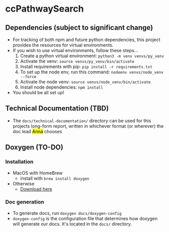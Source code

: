 # ccPathwaySearch

## Dependencies (subject to significant change)
- For tracking of both npm and future python dependencies, this project provides the resources for virtual environments.
- If you wish to use virtual environments, follow these steps...
    1. Create a python virtual environment: `python3 -m venv venvs/py_venv`
    2. Activate the venv: `source venvs/py_venv/bin/activate`
    3. Install requirements with pip: `pip install -r requirements.txt`
    4. To set up the node env, run this command: `nodeenv venvs/node_venv --force`
    5. Activate the node venv: `source venvs/node_venv/bin/activate`
    6. Install node dependencies: `npm install`
- You should be all set up!

## Technical Documentation (TBD)
- The `docs/technical-documentation/` directory can be used for this projects long-form report, written in whichever format (or wherever) the doc lead <mark>Anna</mark> chooses

## Doxygen (TO-DO)
### Installation
- MacOS with HomeBrew
    - install with `brew install doxygen`
- Otherwise
    - [Download here](https://www.doxygen.nl/download.html)

### Doc generation
- To generate docs, run `doxygen docs/doxygen-config`
- `doxygen-config` is the configuration file that determines how doxygen will generate our docs. It's located in the `docs/` directory.